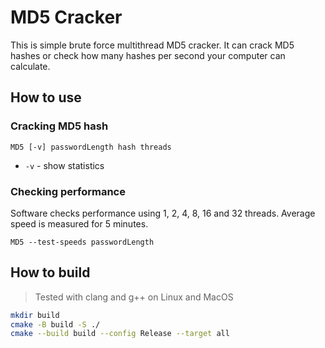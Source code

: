 # MD5 Cracker

This is simple brute force multithread MD5 cracker. It can crack MD5 hashes or check how many hashes per second your computer can calculate.

## How to use

### Cracking MD5 hash

```MD5 [-v] passwordLength hash threads```

- `-v` - show statistics

### Checking performance

Software checks performance using 1, 2, 4, 8, 16 and 32 threads. Average speed is measured for 5 minutes.

```MD5 --test-speeds passwordLength```

## How to build

>Tested with clang and g++ on Linux and MacOS

```bash
mkdir build
cmake -B build -S ./ 
cmake --build build --config Release --target all 
```

